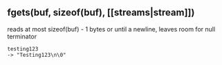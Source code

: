 ## fgets(buf, sizeof(buf),  [[streams|stream]])
reads at most sizeof(buf) - 1 bytes or until a newline, leaves room for null terminator
```
testing123 
-> "Testing123\n\0"
```

